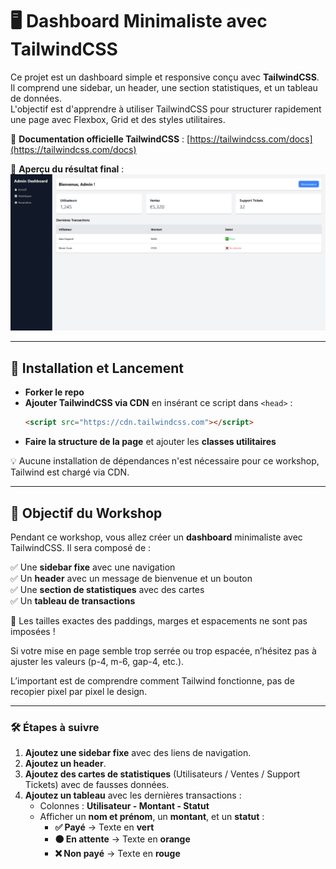 # 🖥️ Dashboard Minimaliste avec TailwindCSS  

Ce projet est un dashboard simple et responsive conçu avec **TailwindCSS**. Il comprend une sidebar, un header, une section statistiques, et un tableau de données.  
L'objectif est d'apprendre à utiliser TailwindCSS pour structurer rapidement une page avec Flexbox, Grid et des styles utilitaires.

📖 **Documentation officielle TailwindCSS** : [https://tailwindcss.com/docs](https://tailwindcss.com/docs)

📌 **Aperçu du résultat final** :  
![Aperçu du Dashboard](./result.PNG)

---

## 🚀 Installation et Lancement  

* **Forker le repo**
* **Ajouter TailwindCSS via CDN** en insérant ce script dans `<head>` :  
   ```html
   <script src="https://cdn.tailwindcss.com"></script>
   ```
* **Faire la structure de la page** et ajouter les **classes utilitaires**

💡 Aucune installation de dépendances n'est nécessaire pour ce workshop, Tailwind est chargé via CDN.

---

## 🎯 Objectif du Workshop  

Pendant ce workshop, vous allez créer un **dashboard** minimaliste avec TailwindCSS. Il sera composé de :  

✅ Une **sidebar fixe** avec une navigation  
✅ Un **header** avec un message de bienvenue et un bouton  
✅ Une **section de statistiques** avec des cartes  
✅ Un **tableau de transactions** 

🔹 Les tailles exactes des paddings, marges et espacements ne sont pas imposées !

Si votre mise en page semble trop serrée ou trop espacée, n’hésitez pas à ajuster les valeurs (p-4, m-6, gap-4, etc.).

L’important est de comprendre comment Tailwind fonctionne, pas de recopier pixel par pixel le design.

---

### 🛠️ Étapes à suivre  

1. **Ajoutez une sidebar fixe** avec des liens de navigation.  
2. **Ajoutez un header**.  
3. **Ajoutez des cartes de statistiques** (Utilisateurs / Ventes / Support Tickets) avec de fausses données.  
4. **Ajoutez un tableau** avec les dernières transactions :  
   - Colonnes : **Utilisateur - Montant - Statut**  
   - Afficher un **nom et prénom**, un **montant**, et un **statut** :  
     - **✅ Payé** → Texte en **vert**  
     - **🟠 En attente** → Texte en **orange**  
     - **❌ Non payé** → Texte en **rouge**  
